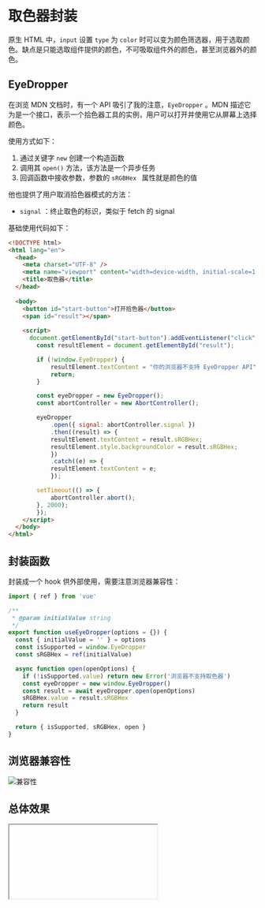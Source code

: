 # 取色器封装

原生 HTML 中，`input` 设置 `type` 为 `color` 时可以变为颜色筛选器，用于选取颜色。缺点是只能选取组件提供的颜色，不可吸取组件外的颜色，甚至浏览器外的颜色。

## EyeDropper

在浏览 MDN 文档时，有一个 API 吸引了我的注意，`EyeDropper` 。MDN 描述它为是一个接口，表示一个拾色器工具的实例，用户可以打开并使用它从屏幕上选择颜色。

使用方式如下：

1. 通过关键字 `new` 创建一个构造函数
2. 调用其 `open()`  方法，该方法是一个异步任务
3. 回调函数中接收参数，参数的 `sRGBHex ` 属性就是颜色的值

他也提供了用户取消拾色器模式的方法：

- `signal` ：终止取色的标识，类似于 fetch 的 signal

基础使用代码如下：

```html
<!DOCTYPE html>
<html lang="en">
  <head>
    <meta charset="UTF-8" />
    <meta name="viewport" content="width=device-width, initial-scale=1.0" />
    <title>取色器</title>
  </head>
  
  <body>
    <button id="start-button">打开拾色器</button>
    <span id="result"></span>
    
    <script>
      document.getElementById("start-button").addEventListener("click", () => {
  		const resultElement = document.getElementById("result");

  		if (!window.EyeDropper) {
    		resultElement.textContent = "你的浏览器不支持 EyeDropper API";
    		return;
  		}

  		const eyeDropper = new EyeDropper();
  		const abortController = new AbortController();

  		eyeDropper
    		.open({ signal: abortController.signal })
    		.then((result) => {
      		resultElement.textContent = result.sRGBHex;
      		resultElement.style.backgroundColor = result.sRGBHex;
    		})
    		.catch((e) => {
      		resultElement.textContent = e;
    		});

  		setTimeout(() => {
    		abortController.abort();
  		}, 2000);
		});
    </script>
  </body>
</html>
```

## 封装函数

封装成一个 hook 供外部使用，需要注意浏览器兼容性：

```js
import { ref } from 'vue'

/**
 * @param initialValue string
 */
export function useEyeDropper(options = {}) {
  const { initialValue = '' } = options
  const isSupported = window.EyeDropper
  const sRGBHex = ref(initialValue)

  async function open(openOptions) {
    if (!isSupported.value) return new Error('浏览器不支持取色器')
    const eyeDropper = new window.EyeDropper()
    const result = await eyeDropper.open(openOptions)
    sRGBHex.value = result.sRGBHex
    return result
  }

  return { isSupported, sRGBHex, open }
}
```

## 浏览器兼容性

![兼容性](https://pic.imgdb.cn/item/64f54a1a661c6c8e5434a6d5.jpg)

## 总体效果
<Iframe url="https://duyidao.gitee.io/blogweb/detail/js/eyeDropper" />
